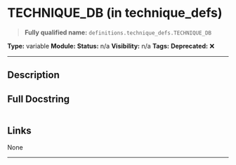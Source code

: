 # TECHNIQUE_DB (in technique_defs)
> **Fully qualified name:** `definitions.technique_defs.TECHNIQUE_DB`

**Type:** variable
**Module:** 
**Status:** n/a
**Visibility:** n/a
**Tags:** 
**Deprecated:** ❌

---

## Description


## Full Docstring
```

```

## Links
None

---
